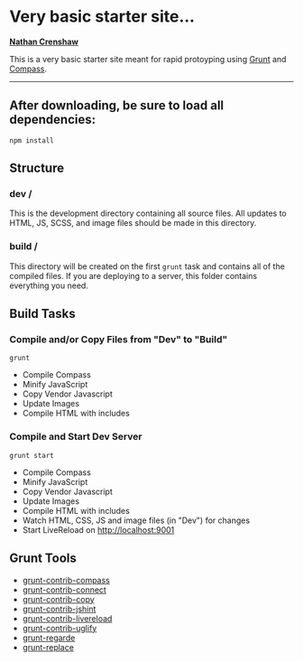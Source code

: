 # Very basic starter site...

**[Nathan Crenshaw](mailto:crenshan@gmail.com)**

This is a very basic starter site meant for rapid protoyping using [Grunt](http://gruntjs.com/) and [Compass](http://compass-style.org/).

-------------------------------

## After downloading, be sure to load all dependencies:

    npm install

## Structure

### dev /
This is the development directory containing all source files. All updates to HTML, JS, SCSS, and image files should be made in this directory.

### build /
This directory will be created on the first `grunt` task and contains all of the compiled files. If you are deploying to a server, this folder contains everything you need.

## Build Tasks

### Compile and/or Copy Files from "Dev" to "Build"

    grunt

- Compile Compass
- Minify JavaScript
- Copy Vendor Javascript
- Update Images
- Compile HTML with includes

### Compile and Start Dev Server

    grunt start

- Compile Compass
- Minify JavaScript
- Copy Vendor Javascript
- Update Images
- Compile HTML with includes
- Watch HTML, CSS, JS and image files (in "Dev") for changes
- Start LiveReload on [http://localhost:9001](http://localhost:9001)

## Grunt Tools

- [grunt-contrib-compass](https://github.com/gruntjs/grunt-contrib-compass)
- [grunt-contrib-connect](https://github.com/gruntjs/grunt-contrib-connect)
- [grunt-contrib-copy](https://github.com/gruntjs/grunt-contrib-copy)
- [grunt-contrib-jshint](https://github.com/gruntjs/grunt-contrib-jshint)
- [grunt-contrib-livereload](https://github.com/gruntjs/grunt-contrib-livereload)
- [grunt-contrib-uglify](https://github.com/gruntjs/grunt-contrib-uglify)
- [grunt-regarde](https://github.com/yeoman/grunt-regarde)
- [grunt-replace](https://github.com/outaTiME/grunt-replace)












